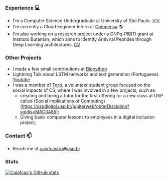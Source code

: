 ### Experience 💻

- I'm a Computer Science Undergraduate at University of São Paulo. 🇧🇷
- I'm currently a Cloud Engineer Intern at [Compensa](http://compensa.eco) 🌎
- I'm also working on a research project under a CNPq-PIBITI grant at Instituto Butantan, which aims to identify Antiviral Peptides through Deep Learning architectures. [CV](http://lattes.cnpq.br/3175713045186885)

### Other Projects

- I made a few small contributions at [Biopython](https://github.com/biopython/biopython)
- Lightning Talk about LSTM networks and text generation (Portuguese). [Youtube](https://youtu.be/CMNAlp-6bP8?t=804)
- I was a member of [Tecs](https://tecs.ime.usp.br/), a volunteer student group focused on the social impacts of CS, where I was involved in a few projects, such as:
  - creating and being a tutor for the first offering for a new class at USP called (Social Implications of Computing)(https://uspdigital.usp.br/jupiterweb/obterDisciplina?sgldis=MAC0485); 
  - Giving basic computer lessons to employees in a digital inclusion project;

### Contact 📫 

- Reach me at caiofcastro@usp.br

### Stats
[![Caiofcas's GitHub stats](https://github-readme-stats.vercel.app/api?username=caiofcas&theme=synthwave&show_icons=True)](https://github.com/anuraghazra/github-readme-stats)
<!--
**Caiofcas/Caiofcas** is a ✨ _special_ ✨ repository because its `README.md` (this file) appears on your GitHub profile.

Here are some ideas to get you started:

- 🔭 I’m currently working on ...
- 🌱 I’m currently learning ...
- 👯 I’m looking to collaborate on ...
- 🤔 I’m looking for help with ...
- 💬 Ask me about ...
- 📫 How to reach me: ...
- 😄 Pronouns: ...
- ⚡ Fun fact: ...
-->
